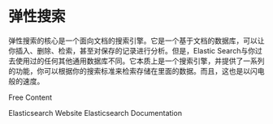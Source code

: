 # 弹性搜索

弹性搜索的核心是一个面向文档的搜索引擎。它是一个基于文档的数据库，可以让你插入、删除、检索，甚至对保存的记录进行分析。但是，Elastic Search与你过去使用过的任何其他通用数据库不同。它本质上是一个搜索引擎，并提供了一系列的功能，你可以根据你的搜索标准来检索存储在里面的数据。而且，这也是以闪电般的速度。

<ResourceGroupTitle>Free Content</ResourceGroupTitle>

<BadgeLink colorScheme='blue' badgeText='Official Website' href='https://www.elastic.co/elasticsearch/'>Elasticsearch Website</BadgeLink>
<BadgeLink colorScheme='blue' badgeText='Official Docs' href='https://www.elastic.co/guide/index.html'>Elasticsearch Documentation</BadgeLink>



